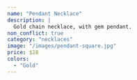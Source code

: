 ```yaml
---
name: "Pendant Necklace"
description: |
  Gold chain necklace, with gem pendant.
non_conflict: true
category: "necklaces"
image: "/images/pendant-square.jpg"
price: $28
colors:
  - "Gold"
---
```

